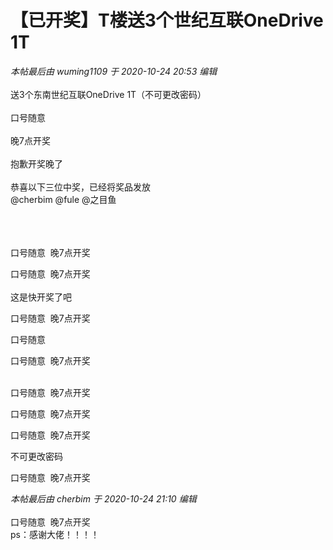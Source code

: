 # 【已开奖】T楼送3个世纪互联OneDrive 1T


<i class="pstatus"> 本帖最后由 wuming1109 于 2020-10-24 20:53 编辑 </i><br />
<br />
送3个东南世纪互联OneDrive 1T（不可更改密码）<br />
<br />
口号随意<br />
<br />
晚7点开奖<br />
<br />
抱歉开奖晚了<br />
<br />
恭喜以下三位中奖，已经将奖品发放<br />
@cherbim @fule @之目鱼<br />
<br />
<br />


<br />
口号随意&nbsp;&nbsp;晚7点开奖

口号随意&nbsp;&nbsp;晚7点开奖<br />
<br />
这是快开奖了吧

口号随意&nbsp;&nbsp;晚7点开奖

口号随意

口号随意&nbsp;&nbsp;晚7点开奖

<br />
口号随意&nbsp;&nbsp;晚7点开奖

口号随意&nbsp;&nbsp;晚7点开奖

口号随意&nbsp;&nbsp;晚7点开奖

不可更改密码

口号随意&nbsp;&nbsp;晚7点开奖<img id="aimg_udC8C" onclick="zoom(this, this.src, 0, 0, 0)" class="zoom" src="https://cdn.jsdelivr.net/gh/hishis/forum-master/public/images/patch.gif" onmouseover="img_onmouseoverfunc(this)" onload="thumbImg(this)" border="0" alt="" />

<i class="pstatus"> 本帖最后由 cherbim 于 2020-10-24 21:10 编辑 </i><br />
<br />
口号随意&nbsp;&nbsp;晚7点开奖<br />
ps：感谢大佬！！！！
